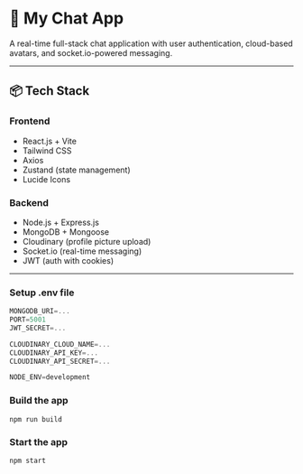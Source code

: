 # 💬 My Chat App

A real-time full-stack chat application with user authentication, cloud-based avatars, and socket.io-powered messaging.

---

## 📦 Tech Stack

### Frontend
- React.js + Vite
- Tailwind CSS
- Axios
- Zustand (state management)
- Lucide Icons

### Backend
- Node.js + Express.js
- MongoDB + Mongoose
- Cloudinary (profile picture upload)
- Socket.io (real-time messaging)
- JWT (auth with cookies)

---




### Setup .env file

```js
MONGODB_URI=...
PORT=5001
JWT_SECRET=...

CLOUDINARY_CLOUD_NAME=...
CLOUDINARY_API_KEY=...
CLOUDINARY_API_SECRET=...

NODE_ENV=development
```

### Build the app

```shell
npm run build
```

### Start the app

```shell
npm start
```
